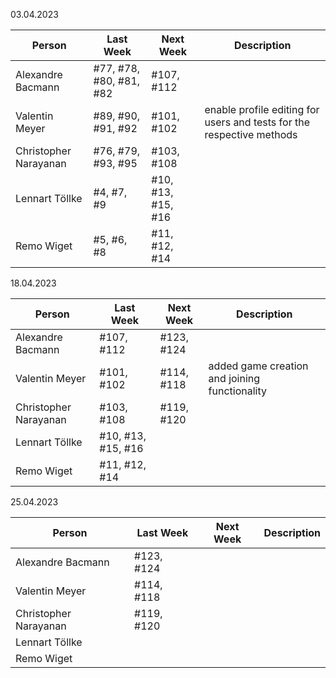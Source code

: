 03.04.2023

| Person                | Last Week               | Next Week          | Description                                                           |
|-----------------------|-------------------------|--------------------|-----------------------------------------------------------------------|
| Alexandre Bacmann     | #77, #78, #80, #81, #82 | #107, #112         |                                                                       |
| Valentin Meyer        | #89, #90, #91, #92      | #101, #102         | enable profile editing for users and tests for the respective methods |
| Christopher Narayanan | #76, #79, #93, #95      | #103, #108         |                                                                       |
| Lennart Töllke        | #4, #7, #9              | #10, #13, #15, #16 |                                                                       |
| Remo Wiget            | #5, #6, #8              | #11, #12, #14      |                                                                       |

18.04.2023

| Person                | Last Week          | Next Week  | Description                                   |
|-----------------------|--------------------|------------|-----------------------------------------------|
| Alexandre Bacmann     | #107, #112         | #123, #124 |                                               |
| Valentin Meyer        | #101, #102         | #114, #118 | added game creation and joining functionality |
| Christopher Narayanan | #103, #108         | #119, #120 |                                               |
| Lennart Töllke        | #10, #13, #15, #16 |            |                                               |
| Remo Wiget            | #11, #12, #14      |            |                                               |

25.04.2023

| Person                | Last Week  | Next Week | Description |
|-----------------------|------------|-----------|-------------|
| Alexandre Bacmann     | #123, #124 |           |             |
| Valentin Meyer        | #114, #118 |           |             |
| Christopher Narayanan | #119, #120 |           |             |
| Lennart Töllke        |            |           |             |
| Remo Wiget            |            |           |             |